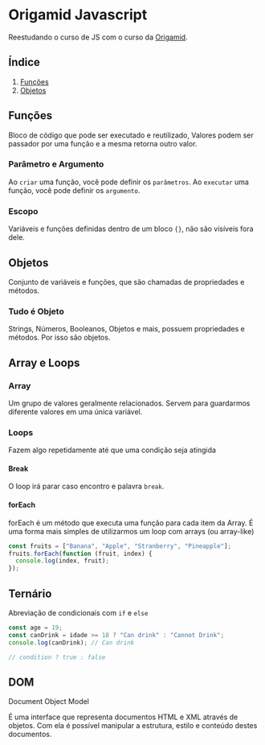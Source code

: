# Origamid Javascript

Reestudando o curso de JS com o curso da [Origamid](https://www.origamid.com/slide/javascript-completo-es6/).

## Índice

1. [Funções](#funções)
2. [Objetos](#objetos)

## Funções

Bloco de código que pode ser executado e reutilizado, Valores podem ser passador por uma função e a mesma retorna outro valor.

### Parâmetro e Argumento

Ao `criar` uma função, você pode definir os `parâmetros`.
Ao `executar` uma função, você pode definir os `argumento`.

### Escopo

Variáveis e funções definidas dentro de um bloco `{}`, não são visíveis fora dele.

## Objetos

Conjunto de variáveis e funções, que são chamadas de propriedades e métodos.

### Tudo é Objeto

Strings, Números, Booleanos, Objetos e mais, possuem propriedades e métodos. Por isso são objetos.

## Array e Loops

### Array

Um grupo de valores geralmente relacionados. Servem para guardarmos diferente valores em uma única variável.

### Loops

Fazem algo repetidamente até que uma condição seja atingida

#### Break

O loop irá parar caso encontro e palavra `break`.

#### forEach

forEach é um método que executa uma função para cada item da Array. É uma forma mais simples de utilizarmos um loop com arrays (ou array-like)

```js
const fruits = ["Banana", "Apple", "Stranberry", "Pineapple"];
fruits.forEach(function (fruit, index) {
  console.log(index, fruit);
});
```

## Ternário

Abreviação de condicionais com `if` e `else`

```js
const age = 19;
const canDrink = idade >= 18 ? "Can drink" : "Cannot Drink";
console.log(canDrink); // Can drink

// condition ? true : false
```

## DOM

Document Object Model

É uma interface que representa documentos HTML e XML através de objetos. Com ela é possível manipular a estrutura, estilo e conteúdo destes documentos.
